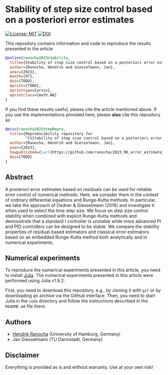 # Stability of step size control based on a posteriori error estimates

[![License: MIT](https://img.shields.io/badge/License-MIT-success.svg)](https://opensource.org/licenses/MIT)
[![DOI](https://zenodo.org/badge/DOI/TODO.svg)](https://doi.org/TODO)

This repository contains information and code to reproduce the results presented in the
article
```bibtex
@online{ranocha2023stability,
  title={Stability of step size control based on a posteriori error estimates},
  author={Ranocha, Hendrik and Giesselmann, Jan},
  year={2023},
  month={07},
  doi={TODO},
  eprint={TODO},
  eprinttype={arxiv},
  eprintclass={math.NA}
}
```

If you find these results useful, please cite the article mentioned above. If you
use the implementations provided here, please **also** cite this repository as
```bibtex
@misc{ranocha2023stepRepro,
  title={Reproducibility repository for
         "{S}tability of step size control based on a posteriori error estimates"},
  author={Ranocha, Hendrik and Giesselmann, Jan},
  year={2023},
  howpublished={\url{https://github.com/ranocha/2023_RK_error_estimate}},
  doi={TODO}
}
```

## Abstract

A posteriori error estimates based on residuals can be used for reliable error
control of numerical methods. Here, we consider them in the context of ordinary
differential equations and Runge-Kutta methods. In particular, we take the
approach of Dedner & Giesselmann (2016) and investigate it when used to select
the time step size. We focus on step size control stability when combined with
explicit Runge-Kutta methods and demonstrate that a standard I controller is
unstable while more advanced PI and PID controllers can be designed to be
stable. We compare the stability properties of residual-based
estimators and classical error estimators based on an embedded Runge-Kutta method
both analytically and in numerical experiments.


## Numerical experiments

To reproduce the numerical experiments presented in this article, you need
to install [Julia](https://julialang.org/). The numerical experiments presented
in this article were performed using Julia v1.9.2.

First, you need to download this repository, e.g., by cloning it with `git`
or by downloading an archive via the GitHub interface. Then, you need to start
Julia in the `code` directory and follow the instructions described in the
`README.md` file there.


## Authors

- [Hendrik Ranocha](https://ranocha.de) (University of Hamburg, Germany)
- Jan Giesselmann (TU Darmstadt, Germany)


## Disclaimer

Everything is provided as is and without warranty. Use at your own risk!

